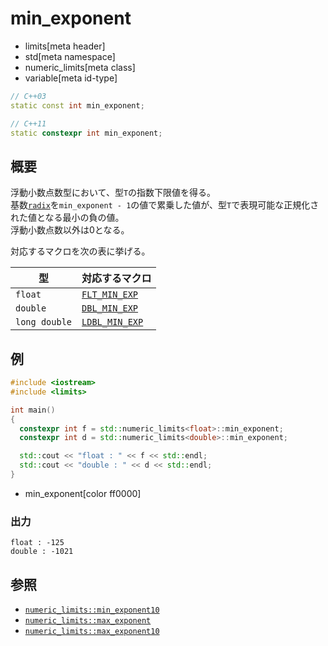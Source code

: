 # min_exponent
* limits[meta header]
* std[meta namespace]
* numeric_limits[meta class]
* variable[meta id-type]

```cpp
// C++03
static const int min_exponent;

// C++11
static constexpr int min_exponent;
```

## 概要
浮動小数点数型において、型`T`の指数下限値を得る。  
基数[`radix`](radix.md)を`min_exponent - 1`の値で累乗した値が、型`T`で表現可能な正規化された値となる最小の負の値。   
浮動小数点数以外は0となる。  

対応するマクロを次の表に挙げる。

| 型            | 対応するマクロ |
|---------------|----------------|
| `float`       | [`FLT_MIN_EXP`](/reference/cfloat/flt_min_exp.md)   |
| `double`      | [`DBL_MIN_EXP`](/reference/cfloat/dbl_min_exp.md)   |
| `long double` | [`LDBL_MIN_EXP`](/reference/cfloat/ldbl_min_exp.md) |


## 例
```cpp example
#include <iostream>
#include <limits>

int main()
{
  constexpr int f = std::numeric_limits<float>::min_exponent;
  constexpr int d = std::numeric_limits<double>::min_exponent;

  std::cout << "float : " << f << std::endl;
  std::cout << "double : " << d << std::endl;
}
```
* min_exponent[color ff0000]

### 出力
```
float : -125
double : -1021
```

## 参照
* [`numeric_limits::min_exponent10`](min_exponent10.md)
* [`numeric_limits::max_exponent`](max_exponent.md)
* [`numeric_limits::max_exponent10`](max_exponent10.md)
